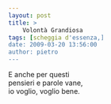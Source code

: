 ```yaml
---
layout: post
title: >
    Volontà Grandiosa
tags: [scheggia d'essenza,]
date: 2009-03-20 13:56:00
author: pietro
---
```

E anche per questi<br/>pensieri e parole vane,<br/>io voglio, voglio bene.
